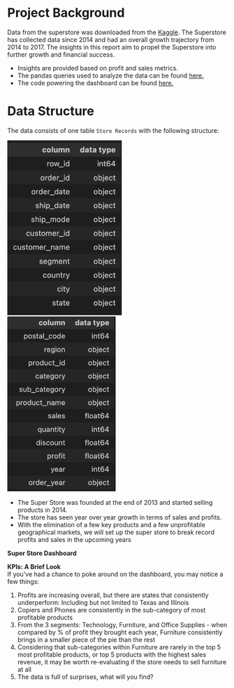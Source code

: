 # Project Background

Data from the superstore was downloaded from the [Kaggle](https://www.kaggle.com/datasets/vivek468/superstore-dataset-final?resource=download). The Superstore has collected data since 2014 and had an overall growth trajectory from 2014 to 2017. The insights in this report aim to propel the Superstore into further growth and financial success.

- Insights are provided based on profit and sales metrics.
- The pandas queries used to analyze the data can be found [here.](https://github.com/Dilcia19/superstore_analysis/blob/main/scripts/superstore_analysis.py)
- The code powering the dashboard can be found [here.](https://github.com/Dilcia19/superstore_analysis/blob/main/scripts/main.py)

# Data Structure

The data consists of one table `Store Records` with the following structure:

<p float="center">
  <img src="data/entity_relationship_diagram1.png" alt="Superstore Data Structure" height="400" />
  <img src="data/entity_relationship_diagram2.png" alt="Second Image" height="400" /> 
</p>

- The Super Store was founded at the end of 2013 and started selling products in 2014. 
- The store has seen year over year growth in terms of sales and profits. 
- With the elimination of a few key products and a few unprofitable geographical markets, we will set up the super store to break record profits and sales in the upcoming years

**Super Store Dashboard**



**KPIs: A Brief Look**<br>
If you've had a chance to poke around on the dashboard, you may notice a few things:
1. Profits are increasing overall, but there are states that consistently underperform: Including but not limited to Texas and Illinois
2. Copiers and Phones are consistently in the sub-category of most profitable products
3. From the 3 segments: Technology, Furniture, and Office Supplies - when compared by % of profit they brought each year, Furniture consistently brings in a smaller piece of the pie than the rest
4. Considering that sub-categories within Furniture are rarely in the top 5 most profitable products, or top 5 products with the highest sales revenue, it may be worth re-evaluating if the store needs to sell furniture at all  
5. The data is full of surprises, what will you find?